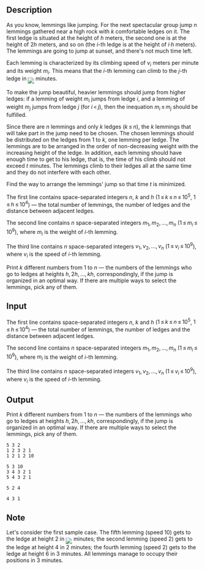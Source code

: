 ## Description

<div><p>As you know, lemmings like jumping. For the next spectacular group jump <span class="tex-span"><i>n</i></span> lemmings gathered near a high rock with <span class="tex-span"><i>k</i></span> comfortable ledges on it. The first ledge is situated at the height of <span class="tex-span"><i>h</i></span> meters, the second one is at the height of <span class="tex-span">2<i>h</i></span> meters, and so on (the <span class="tex-span"><i>i</i></span>-th ledge is at the height of <span class="tex-span"><i>i</i>·<i>h</i></span> meters). The lemmings are going to jump at sunset, and there's not much time left.</p><p>Each lemming is characterized by its climbing speed of <span class="tex-span"><i>v</i><sub class="lower-index"><i>i</i></sub></span> meters per minute and its weight <span class="tex-span"><i>m</i><sub class="lower-index"><i>i</i></sub></span>. This means that the <span class="tex-span"><i>i</i></span>-th lemming can climb to the <span class="tex-span"><i>j</i></span>-th ledge in <img align="middle" class="tex-formula" src="file://tjXIPHlN.png" style="max-width: 100.0%;max-height: 100.0%;"> minutes.</p><p>To make the jump beautiful, heavier lemmings should jump from higher ledges: if a lemming of weight <span class="tex-span"><i>m</i><sub class="lower-index"><i>i</i></sub></span> jumps from ledge <span class="tex-span"><i>i</i></span>, and a lemming of weight <span class="tex-span"><i>m</i><sub class="lower-index"><i>j</i></sub></span> jumps from ledge <span class="tex-span"><i>j</i></span> (for <span class="tex-span"><i>i</i> &lt; <i>j</i></span>), then the inequation <span class="tex-span"><i>m</i><sub class="lower-index"><i>i</i></sub> ≤ <i>m</i><sub class="lower-index"><i>j</i></sub></span> should be fulfilled.</p><p>Since there are <span class="tex-span"><i>n</i></span> lemmings and only <span class="tex-span"><i>k</i></span> ledges (<span class="tex-span"><i>k</i> ≤ <i>n</i></span>), the <span class="tex-span"><i>k</i></span> lemmings that will take part in the jump need to be chosen. The chosen lemmings should be distributed on the ledges from <span class="tex-span">1</span> to <span class="tex-span"><i>k</i></span>, one lemming per ledge. The lemmings are to be arranged in the order of non-decreasing weight with the increasing height of the ledge. In addition, each lemming should have enough time to get to his ledge, that is, the time of his climb should not exceed <span class="tex-span"><i>t</i></span> minutes. The lemmings climb to their ledges all at the same time and they do not interfere with each other.</p><p>Find the way to arrange the lemmings' jump so that time <span class="tex-span"><i>t</i></span> is minimized.</p></div><div class="input-specification"><p>The first line contains space-separated integers <span class="tex-span"><i>n</i></span>, <span class="tex-span"><i>k</i></span> and <span class="tex-span"><i>h</i></span> (<span class="tex-span">1 ≤ <i>k</i> ≤ <i>n</i> ≤ 10<sup class="upper-index">5</sup></span>, <span class="tex-span">1 ≤ <i>h</i> ≤ 10<sup class="upper-index">4</sup></span>) — the total number of lemmings, the number of ledges and the distance between adjacent ledges.</p><p>The second line contains <span class="tex-span"><i>n</i></span> space-separated integers <span class="tex-span"><i>m</i><sub class="lower-index">1</sub>, <i>m</i><sub class="lower-index">2</sub>, ..., <i>m</i><sub class="lower-index"><i>n</i></sub></span> (<span class="tex-span">1 ≤ <i>m</i><sub class="lower-index"><i>i</i></sub> ≤ 10<sup class="upper-index">9</sup></span>), where <span class="tex-span"><i>m</i><sub class="lower-index"><i>i</i></sub></span> is the weight of <span class="tex-span"><i>i</i></span>-th lemming.</p><p>The third line contains <span class="tex-span"><i>n</i></span> space-separated integers <span class="tex-span"><i>v</i><sub class="lower-index">1</sub>, <i>v</i><sub class="lower-index">2</sub>, ..., <i>v</i><sub class="lower-index"><i>n</i></sub></span> (<span class="tex-span">1 ≤ <i>v</i><sub class="lower-index"><i>i</i></sub> ≤ 10<sup class="upper-index">9</sup></span>), where <span class="tex-span"><i>v</i><sub class="lower-index"><i>i</i></sub></span> is the speed of <span class="tex-span"><i>i</i></span>-th lemming.</p></div><div class="output-specification"><p>Print <span class="tex-span"><i>k</i></span> different numbers from <span class="tex-span">1</span> to <span class="tex-span"><i>n</i></span> — the numbers of the lemmings who go to ledges at heights <span class="tex-span"><i>h</i>, 2<i>h</i>, ..., <i>kh</i></span>, correspondingly, if the jump is organized in an optimal way. If there are multiple ways to select the lemmings, pick any of them.</p></div>

## Input

<p>The first line contains space-separated integers <span class="tex-span"><i>n</i></span>, <span class="tex-span"><i>k</i></span> and <span class="tex-span"><i>h</i></span> (<span class="tex-span">1 ≤ <i>k</i> ≤ <i>n</i> ≤ 10<sup class="upper-index">5</sup></span>, <span class="tex-span">1 ≤ <i>h</i> ≤ 10<sup class="upper-index">4</sup></span>) — the total number of lemmings, the number of ledges and the distance between adjacent ledges.</p><p>The second line contains <span class="tex-span"><i>n</i></span> space-separated integers <span class="tex-span"><i>m</i><sub class="lower-index">1</sub>, <i>m</i><sub class="lower-index">2</sub>, ..., <i>m</i><sub class="lower-index"><i>n</i></sub></span> (<span class="tex-span">1 ≤ <i>m</i><sub class="lower-index"><i>i</i></sub> ≤ 10<sup class="upper-index">9</sup></span>), where <span class="tex-span"><i>m</i><sub class="lower-index"><i>i</i></sub></span> is the weight of <span class="tex-span"><i>i</i></span>-th lemming.</p><p>The third line contains <span class="tex-span"><i>n</i></span> space-separated integers <span class="tex-span"><i>v</i><sub class="lower-index">1</sub>, <i>v</i><sub class="lower-index">2</sub>, ..., <i>v</i><sub class="lower-index"><i>n</i></sub></span> (<span class="tex-span">1 ≤ <i>v</i><sub class="lower-index"><i>i</i></sub> ≤ 10<sup class="upper-index">9</sup></span>), where <span class="tex-span"><i>v</i><sub class="lower-index"><i>i</i></sub></span> is the speed of <span class="tex-span"><i>i</i></span>-th lemming.</p>

## Output

<p>Print <span class="tex-span"><i>k</i></span> different numbers from <span class="tex-span">1</span> to <span class="tex-span"><i>n</i></span> — the numbers of the lemmings who go to ledges at heights <span class="tex-span"><i>h</i>, 2<i>h</i>, ..., <i>kh</i></span>, correspondingly, if the jump is organized in an optimal way. If there are multiple ways to select the lemmings, pick any of them.</p>





```input1
5 3 2
1 2 3 2 1
1 2 1 2 10

```




```input2
5 3 10
3 4 3 2 1
5 4 3 2 1

```




```output1
5 2 4

```




```output2
4 3 1

```



## Note

<p>Let's consider the first sample case. The fifth lemming (speed 10) gets to the ledge at height 2 in <img align="middle" class="tex-formula" src="file://jHMkWXSX.png" style="max-width: 100.0%;max-height: 100.0%;"> minutes; the second lemming (speed 2) gets to the ledge at height 4 in 2 minutes; the fourth lemming (speed 2) gets to the ledge at height 6 in 3 minutes. All lemmings manage to occupy their positions in 3 minutes. </p>
